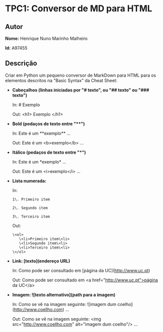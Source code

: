 # TPC1: Conversor de MD para HTML

## Autor

**Nome:** Henrique Nuno Marinho Malheiro

**Id:** A97455

## Descrição

Criar em Python um pequeno conversor de MarkDown para HTML para os elementos descritos na "Basic Syntax" da Cheat Sheet:

- **Cabeçalhos (linhas iniciadas por "# texto", ou "## texto" ou "### texto")**
   
   In: \# Exemplo
   
   Out: \<h1> Exemplo \</h1>

- **Bold (pedaços de texto entre "\*\*")**
   
   In: Este é um \*\*exemplo** ...
   
   Out: Este é um \<b>exemplo\</b> ...

- **Itálico (pedaços de texto entre "\*")**
   
   In: Este é um \*exemplo* ...
   
   Out:  Este é um \<i>exemplo\</i> ...

- **Lista numerada:**
   
   In:
     
      1\. Primeiro item

      2\. Segundo item
      
      3\. Terceiro item
     
   Out:

      \<ol>
         \<li>Primeiro item\<li>
         \<li>Segundo item\<li>
         \<li>Terceiro item\<li>
      \</ol>

- **Link: [texto](endereço URL)**
   
   In: Como pode ser consultado em \[página da UC](http://www.uc.pt)
   
   Out: Como pode ser consultado em \<a href="http://www.uc.pt">página da UC\</a>

- **Imagem: ![texto alternativo](path para a imagem)**
   
   In: Como se vê na imagem seguinte: !\[imagem dum coelho](http://www.coellho.com) ...
   
   Out:  Como se vê na imagem seguinte: \<img src="http://www.coellho.com" alt="imagem dum coelho"/> ...